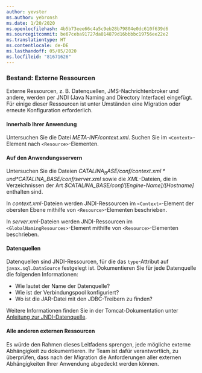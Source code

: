```yaml
---
author: yevster
ms.author: yebronsh
ms.date: 1/20/2020
ms.openlocfilehash: 4b5b73eee66c4a5c9eb28b79804e0dc610f639d6
ms.sourcegitcommit: be67ceba91727da014879d16bbbbc19756ee22e2
ms.translationtype: HT
ms.contentlocale: de-DE
ms.lasthandoff: 05/05/2020
ms.locfileid: "81671626"
---
```

### <a name="inventory-external-resources"></a>Bestand: Externe Ressourcen

Externe Ressourcen, z. B. Datenquellen, JMS-Nachrichtenbroker und andere, werden per JNDI (Java Naming and Directory Interface) eingefügt. Für einige dieser Ressourcen ist unter Umständen eine Migration oder erneute Konfiguration erforderlich.

#### <a name="inside-your-application"></a>Innerhalb Ihrer Anwendung

Untersuchen Sie die Datei *META-INF/context.xml*. Suchen Sie im `<Context>`-Element nach `<Resource>`-Elementen.

#### <a name="on-the-application-servers"></a>Auf den Anwendungsservern

Untersuchen Sie die Dateien *$CATALINA_BASE/conf/context.xml* und *$CATALINA_BASE/conf/server.xml* sowie die *XML*-Dateien, die in Verzeichnissen der Art *$CATALINA_BASE/conf/[Engine-Name]/[Hostname]* enthalten sind.

In *context.xml*-Dateien werden JNDI-Ressourcen im `<Context>`-Element der obersten Ebene mithilfe von `<Resource>`-Elementen beschrieben.

In *server.xml*-Dateien werden JNDI-Ressourcen im `<GlobalNamingResources>`-Element mithilfe von `<Resource>`-Elementen beschrieben.

#### <a name="datasources"></a>Datenquellen

Datenquellen sind JNDI-Ressourcen, für die das `type`-Attribut auf `javax.sql.DataSource` festgelegt ist. Dokumentieren Sie für jede Datenquelle die folgenden Informationen:

* Wie lautet der Name der Datenquelle?
* Wie ist der Verbindungspool konfiguriert?
* Wo ist die JAR-Datei mit den JDBC-Treibern zu finden?

Weitere Informationen finden Sie in der Tomcat-Dokumentation unter [Anleitung zur JNDI-Datenquelle](https://tomcat.apache.org/tomcat-9.0-doc/jndi-datasource-examples-howto.html).

#### <a name="all-other-external-resources"></a>Alle anderen externen Ressourcen

Es würde den Rahmen dieses Leitfadens sprengen, jede mögliche externe Abhängigkeit zu dokumentieren. Ihr Team ist dafür verantwortlich, zu überprüfen, dass nach der Migration die Anforderungen aller externen Abhängigkeiten Ihrer Anwendung abgedeckt werden können.
